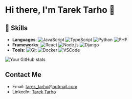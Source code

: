 # Hi there, I'm Tarek Tarho 👋

<!--
## GitHub Stats
![Your GitHub stats](https://github-readme-stats.vercel.app/api?username=tarektarho&show_icons=true&theme=radical) 
-->
## 🚀 Skills
- **Languages**: ![JavaScript](https://img.shields.io/badge/-JavaScript-black?style=flat-square&logo=javascript) ![TypeScript](https://img.shields.io/badge/-TypeScript-007ACC?style=flat-square&logo=typescript) ![Python](https://img.shields.io/badge/-Python-black?style=flat-square&logo=python) ![PHP](https://img.shields.io/badge/-PHP-777BB4?style=flat-square&logo=php)
- **Frameworks**: ![React](https://img.shields.io/badge/-React-black?style=flat-square&logo=react) ![Node.js](https://img.shields.io/badge/-Node.js-black?style=flat-square&logo=node.js) ![Django](https://img.shields.io/badge/-Django-black?style=flat-square&logo=django)
- **Tools**: ![Git](https://img.shields.io/badge/-Git-black?style=flat-square&logo=git) ![Docker](https://img.shields.io/badge/-Docker-black?style=flat-square&logo=docker) ![VSCode](https://img.shields.io/badge/-VSCode-black?style=flat-square&logo=visual-studio-code)


![Your GitHub stats](https://github-readme-stats-ochre-mu-55.vercel.app/api?username=tarektarho&include_all_commits=flase&show_icons=true&hide_border=true)


## Contact Me
- Email: tarek_tarho@hotmail.com
- LinkedIn: [Tarek Tarho](https://www.linkedin.com/in/tarek-tarho)


<!--
**tarektarho/tarektarho** is a ✨ _special_ ✨ repository because its `README.md` (this file) appears on your GitHub profile.

Here are some ideas to get you started:

- 🔭 I’m currently working on ...
- 🌱 I’m currently learning ...
- 👯 I’m looking to collaborate on ...
- 🤔 I’m looking for help with ...
- 💬 Ask me about ...
- 📫 How to reach me: ...
- 😄 Pronouns: ...
- ⚡ Fun fact: ...
-->

